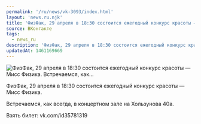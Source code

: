 ```yaml
---
permalink: '/ru/news/vk-3093/index.html'
layout: 'news.ru.njk'
title: 'ФизФак, 29 апреля в 18:30 состоится ежегодный конкурс красоты — Мисс Физика. Встречаемся, как'
source: ВКонтакте
tags:
  - news_ru
description: 'ФизФак, 29 апреля в 18:30 состоится ежегодный конкурс красоты — Мисс Физика. Встречаемся, как…'
updatedAt: 1461169669
---
```

![ФизФак, 29 апреля в 18:30 состоится ежегодный конкурс красоты — Мисс Физика. Встречаемся, как…](https://sun9-33.userapi.com/impf/c604418/v604418484/53aa/U7xOrhkfM1M.jpg?size=764x1080&quality=96&sign=a873c40ecc0235779003c34d2fad19bf&c_uniq_tag=aJsxaG7ZemAYhLtrCN4ZA-m7YJomrzm6efw3AF84t2U&type=album)

ФизФак, 29 апреля в 18:30 состоится ежегодный конкурс красоты — Мисс Физика.

Встречаемся, как всегда, в концертном зале на Хользунова 40а.

Взять билет: vk.com/id35781319
